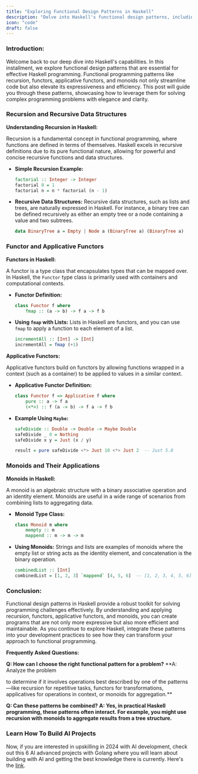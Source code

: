 ```yaml
---
title: "Exploring Functional Design Patterns in Haskell"
description: "Delve into Haskell's functional design patterns, including recursion, functors, applicative functors, and monoids. Understand how these patterns can enhance your functional programming skills."
icon: "code"
draft: false
---
```


### Introduction:

Welcome back to our deep dive into Haskell's capabilities. In this installment, we explore functional design patterns that are essential for effective Haskell programming. Functional programming patterns like recursion, functors, applicative functors, and monoids not only streamline code but also elevate its expressiveness and efficiency. This post will guide you through these patterns, showcasing how to leverage them for solving complex programming problems with elegance and clarity.

### Recursion and Recursive Data Structures

**Understanding Recursion in Haskell:**

Recursion is a fundamental concept in functional programming, where functions are defined in terms of themselves. Haskell excels in recursive definitions due to its pure functional nature, allowing for powerful and concise recursive functions and data structures.

- **Simple Recursion Example:**

  ```haskell
  factorial :: Integer -> Integer
  factorial 0 = 1
  factorial n = n * factorial (n - 1)
  ```

- **Recursive Data Structures:**
  Recursive data structures, such as lists and trees, are naturally expressed in Haskell. For instance, a binary tree can be defined recursively as either an empty tree or a node containing a value and two subtrees.
  ```haskell
  data BinaryTree a = Empty | Node a (BinaryTree a) (BinaryTree a)
  ```

### Functor and Applicative Functors

**Functors in Haskell:**

A functor is a type class that encapsulates types that can be mapped over. In Haskell, the `Functor` type class is primarily used with containers and computational contexts.

- **Functor Definition:**

  ```haskell
  class Functor f where
      fmap :: (a -> b) -> f a -> f b
  ```

- **Using `fmap` with Lists:**
  Lists in Haskell are functors, and you can use `fmap` to apply a function to each element of a list.
  ```haskell
  incrementAll :: [Int] -> [Int]
  incrementAll = fmap (+1)
  ```

**Applicative Functors:**

Applicative functors build on functors by allowing functions wrapped in a context (such as a container) to be applied to values in a similar context.

- **Applicative Functor Definition:**

  ```haskell
  class Functor f => Applicative f where
      pure :: a -> f a
      (<*>) :: f (a -> b) -> f a -> f b
  ```

- **Example Using `Maybe`:**

  ```haskell
  safeDivide :: Double -> Double -> Maybe Double
  safeDivide _ 0 = Nothing
  safeDivide x y = Just (x / y)

  result = pure safeDivide <*> Just 10 <*> Just 2  -- Just 5.0
  ```

### Monoids and Their Applications

**Monoids in Haskell:**

A monoid is an algebraic structure with a binary associative operation and an identity element. Monoids are useful in a wide range of scenarios from combining lists to aggregating data.

- **Monoid Type Class:**

  ```haskell
  class Monoid m where
      mempty :: m
      mappend :: m -> m -> m
  ```

- **Using Monoids:**
  Strings and lists are examples of monoids where the empty list or string acts as the identity element, and concatenation is the binary operation.
  ```haskell
  combinedList :: [Int]
  combinedList = [1, 2, 3] `mappend` [4, 5, 6]  -- [1, 2, 3, 4, 5, 6]
  ```

### Conclusion:

Functional design patterns in Haskell provide a robust toolkit for solving programming challenges effectively. By understanding and applying recursion, functors, applicative functors, and monoids, you can create programs that are not only more expressive but also more efficient and maintainable. As you continue to explore Haskell, integrate these patterns into your development practices to see how they can transform your approach to functional programming.

**Frequently Asked Questions:**

**Q: How can I choose the right functional pattern for a problem?**
\*\*A: Analyze the problem

to determine if it involves operations best described by one of the patterns—like recursion for repetitive tasks, functors for transformations, applicatives for operations in context, or monoids for aggregation.\*\*

**Q: Can these patterns be combined?**
**A: Yes, in practical Haskell programming, these patterns often interact. For example, you might use recursion with monoids to aggregate results from a tree structure.**

### Learn How To Build AI Projects

Now, if you are interested in upskilling in 2024 with AI development, check out this 6 AI advanced projects with Golang where you will learn about building with AI and getting the best knowledge there is currently. Here's the [link](https://akhilsharmatech.gumroad.com/l/zgxqq).
